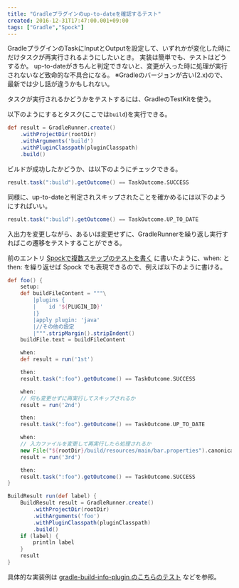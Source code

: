 ```yaml
---
title: "Gradleプラグインのup-to-dateを確認するテスト"
created: 2016-12-31T17:47:00.001+09:00
tags: ["Gradle","Spock"]
---
```

GradleプラグインのTaskにInputとOutputを設定して、いずれかが変化した時にだけタスクが再実行されるようにしたいとき。
実装は簡単でも、テストはどうするか。
up-to-dateがきちんと判定できないと、変更が入った時に処理が実行されないなど致命的な不具合になる。
※Gradleのバージョンが古い(2.x)ので、最新では少し話が違うかもしれない。
<!--more-->

タスクが実行されるかどうかをテストするには、GradleのTestKitを使う。

以下のようにするとタスク(ここでは`build`)を実行できる。

```groovy
def result = GradleRunner.create()
    .withProjectDir(rootDir)
    .withArguments('build')
    .withPluginClasspath(pluginClasspath)
    .build()
```

ビルドが成功したかどうか、は以下のようにチェックできる。

```groovy
result.task(":build").getOutcome() == TaskOutcome.SUCCESS
```

同様に、up-to-dateと判定されスキップされたことを確かめるには以下のようにすればいい。

```groovy
result.task(":build").getOutcome() == TaskOutcome.UP_TO_DATE
```

入出力を変更しながら、あるいは変更せずに、GradleRunnerを繰り返し実行すればこの遷移をテストすることができる。

前のエントリ [Spockで複数ステップのテストを書く](/ja/post/2016/12/spock/) に書いたように、when: と then: を繰り返せば Spock でも表現できるので、例えば以下のように書ける。

```groovy
def foo() {
    setup:
    def buildFileContent = """\
        |plugins {
        |    id '${PLUGIN_ID}'
        |}
        |apply plugin: 'java'
        |//その他の設定
        |""".stripMargin().stripIndent()
    buildFile.text = buildFileContent

    when:
    def result = run('1st')

    then:
    result.task(":foo").getOutcome() == TaskOutcome.SUCCESS

    when:
    // 何も変更せずに再実行してスキップされるか
    result = run('2nd')

    then:
    result.task(":foo").getOutcome() == TaskOutcome.UP_TO_DATE

    when:
    // 入力ファイルを変更して再実行したら処理されるか
    new File("${rootDir}/build/resources/main/bar.properties").canonicalFile.text += "\ntest"
    result = run('3rd')

    then:
    result.task(":foo").getOutcome() == TaskOutcome.SUCCESS
}

BuildResult run(def label) {
    BuildResult result = GradleRunner.create()
        .withProjectDir(rootDir)
        .withArguments('foo')
        .withPluginClasspath(pluginClasspath)
        .build()
    if (label) {
        println label
    }
    result
}
```

具体的な実装例は [gradle-build-info-plugin のこちらのテスト](https://github.com/ksoichiro/gradle-build-info-plugin/blob/master/src/test/groovy/com/github/ksoichiro/build/info/FunctionalSpec.groovy) などを参照。
